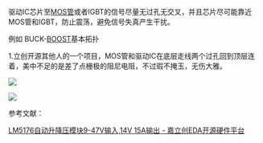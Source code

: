 驱动IC芯片至[MOS管](https://so.csdn.net/so/search?q=MOS%E7%AE%A1&spm=1001.2101.3001.7020)或者IGBT的信号尽量无过孔无交叉，并且芯片尽可能靠近MOS管和IGBT，防止震荡，避免信号失真产生干扰。

例如 BUCK-[BOOST](https://so.csdn.net/so/search?q=BOOST&spm=1001.2101.3001.7020)基本拓扑

1.立创开源其他人的一个项目，MOS管和驱动IC在底层走线两个过孔回到顶层连着，美中不足的是差了点栅极的阻尼电阻，不过瑕不掩玉，无伤大雅。

![](https://i-blog.csdnimg.cn/direct/741baf728a5542d3b473d4634854aee6.png)

![](https://i-blog.csdnimg.cn/direct/b883da58a02242f89b52179a141aacf2.png)

参考文献：

[LM5176自动升降压模块9-47V输入,14V 15A输出 - 嘉立创EDA开源硬件平台](https://oshwhub.com/Ismartware/LM5176zi-dong-sheng-xiang-ya-mu- "LM5176自动升降压模块9-47V输入,14V 15A输出 - 嘉立创EDA开源硬件平台")